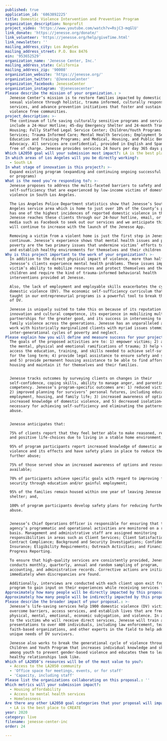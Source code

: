 ```yaml
---
published: true
application_id: '6863892225'
title: Domestic Violence Intervention and Prevention Program
organization_description: Nonprofit
project_video: 'https://www.youtube.com/watch?v=RsjC3-mqGlU'
link_donate: 'https://jenesse.org/donate/'
link_volunteer: 'https://jenesse.org/help/giveTime.html'
link_newsletter: ''
mailing_address_city: Los Angeles
mailing_address_street: P.O. Box 8476
ein: '953652529'
organization_name: 'Jenesse Center, Inc.'
mailing_address_state: California
mailing_address_zip: '90008'
organization_website: 'https://jenesse.org/'
organization_twitter: '@JenesseCenter'
organization_facebook: JenesseCenter
organization_instagram: '@jenessecenter'
Please describe the mission of your organization.: >
  Jenesse Center’s mission is to restore families impacted by domestic and
  sexual violence through holistic, trauma informed, culturally responsive
  services, and advance prevention initiatives that foster and sustain healthy,
  violence free communities.
project_description: >-
  The continuum of life saving culturally sensitive programs and services that
  include a 24-Hour Hotline; 45-day Emergency Shelter and 24-month Transitional
  Housing; Fully Staffed Legal Service Center; Children/Youth Programs and
  Services; Trauma Informed Care; Mental Health Services; Employment Services/
  Education and Training Programs; and Medical, Housing, and Public Benefits
  Advocacy. All services are confidential, provided in English and Spanish, and
  free of charge. Jenesse provides services 24 hours per day 365 days per year.
Which LA2050 goal will your submission most impact?: LA is the best place to LIVE
In which areas of Los Angeles will you be directly working?:
  - South LA
In what stage of innovation is this project?: >-
  Expand existing program (expanding and continuing ongoing successful projects
  or programs)
What is the need you’re responding to?: >-
  Jenesse proposes to address the multi-faceted barriers to safety and
  self-sufficiency that are experienced by low-income victims of domestic
  violence in South Los Angeles.

  The Los Angeles Police Department statistics show that Jenesse’s South Los
  Angeles service area which is home to just over 10% of the County’s population
  has one of the highest incidences of reported domestic violence in the city.
  Jenesse reaches these clients through our 24-hour hotline, email, or social
  media such as Facebook to seek out our services and we anticipate this number
  will continue to increase with the launch of the Jenesse App.

  Removing a victim from a violent home is just the first step in Jenesse’s care
  continuum. Jenesse’s experience shows that mental health issues and persistent
  poverty are the two primary issues that undermine victims’ efforts to escape
  and establish healthy environments for themselves and their children.
Why is this project important to the work of your organization?: >-
  In addition to the direct physical impact of violence, more than half of
  Jenesse’s clients experience mental health problems. These issues impact the
  victim’s ability to mobilize resources and protect themselves and their
  children and require the kind of trauma-informed behavioral health
  interventions provided at Jenesse.

  Also, the lack of employment and employable skills exacerbates the cycle of
  domestic violence (DV). The economic self-sufficiency curriculum that is
  taught in our entrepreneurial programs is a powerful tool to break the cycle
  of DV.

  Jenesse is uniquely suited to take this on because of its reputation for
  innovation and cultural competence, its experience in mobilizing multi-sector
  partnerships for the greater good, and its success in intervening to stop
  family violence across the generations. Jenesse has an unparalleled ability to
  work with historically marginalized clients with myriad issues stemming from
  inter-generational cycles of poverty and neglect.
Please explain how you will define and measure success for your project.: >-
  The goals of the proposed activities are to: 1) empower victims; 2) address
  the mental, physical and emotional ramifications of trauma; 3) help victims
  access the education, training, and skills needed to achieve self-sufficiency
  for the long term; 4) provide legal assistance to ensure safety and stability;
  and 5) provide permanent housing assistance to be able to find affordable
  housing and maintain it for themselves and their families.


  Jenesse tracks outcomes by surveying clients on changes in their
  self-confidence, coping skills, ability to manage anger, and parenting
  competency. Jenesse’s program-specific outcomes are: 1) reduced victimization;
  2) improved planning for survivors’ personal futures, including education,
  employment, housing, and family life; 3) increased awareness of options; 4)
  increased knowledge of domestic violence, and 5) decreased isolation—all
  necessary for achieving self-sufficiency and eliminating the patterns of
  abuse.


  Jenesse anticipates that:

  75% of clients report that they feel better able to make reasoned, realistic
  and positive life-choices due to living in a stable home environment;

  95% of program participants report increased knowledge of domestic and sexual
  violence and its effects and have safety plans in place to reduce the risk of
  further abuse;

  75% of those served show an increased awareness of options and resources
  available;

  70% of participants achieve specific goals with regard to improving financial
  security through education and/or gainful employment; 

  95% of the families remain housed within one year of leaving Jenesse’s
  shelter; and, 

  100% of program participants develop safety plans for reducing further risk of
  abuse.


  Jenesse’s Chief Operations Officer is responsible for ensuring that the
  agency’s programmatic and operational activities are monitored on a regular
  basis. Management and administrative staff are assigned monitoring
  responsibilities in areas such as Client Services; Client Satisfaction;
  Contract Compliance; Background and Security Investigations; Confidentiality;
  Insurance; Eligibility Requirements; Outreach Activities; and Financial and
  Progress Reporting.

  To ensure that high-quality services are consistently provided, Jenesse
  conducts monthly, quarterly, annual and random sampling of program,
  accounting, and administrative records. Corrective actions are initiated
  immediately when discrepancies are found.

  Additionally, interviews are conducted with each client upon exit from our
  program to gain input on their experiences while receiving services from us.
Approximately how many people will be directly impacted by this proposal?: '1900'
Approximately how many people will be indirectly impacted by this proposal?: '2500'
Please describe the broader impact of your proposal.: >-
  Jenesse’s life-saving services help 1900 domestic violence (DV) victims to
  overcome barriers, access services, and establish lives that are free from
  physical, mental, emotional, economic subjugation, and violence. In addition
  to the victims who will receive direct services, Jenesse will train and make
  presentations to over 400 individuals, including law enforcement, teachers,
  faith-based organizations, and other experts in the field to help address the
  unique needs of DV survivors.

  Jenesse also works to break the generational cycle of violence through its
  Children and Youth Program that increases individual knowledge and skills
  among youth to prevent gender-based violence and educates them to learn what
  healthy relationships look like.
Which of LA2050’s resources will be of the most value to you?:
  - Access to the LA2050 community
  - 'Office space for meetings, events, or for staff'
  - 'Capacity, including staff'
Please list the organizations collaborating on this proposal.: ''
Which metrics will your submission impact?:
  - Housing affordability
  - Access to mental health services
  - Homelessness
Are there any other LA2050 goal categories that your proposal will impact?:
  - LA is the best place to CREATE
year: 2020
category: live
filename: jenesse-center-inc
order: 24

---
```

